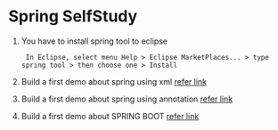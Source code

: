 # Spring SelfStudy

1. You have to install spring tool to eclipse

		In Eclipse, select menu Help > Eclipse MarketPlaces... > type spring tool > then choose one > Install
		
2. Build a first demo about spring using xml [refer link](https://github.com/colenhuttran/spring-seftstudy/tree/master/spring_bean_xml)

3. Build a first demo about spring using annotation [refer link](https://github.com/colenhuttran/spring-seftstudy/tree/master/spring_bean_annotation)

4. Build a first demo about SPRING BOOT [refer link](https://github.com/colenhuttran/spring-seftstudy/tree/master/spring_boot_demo)

